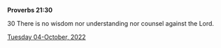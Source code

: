 **Proverbs 21:30**

30 There is no wisdom nor understanding nor counsel against the Lord.

[Tuesday 04-October, 2022](https://t.me/s/daily_scripture)
